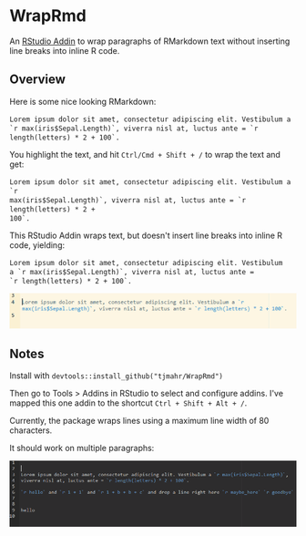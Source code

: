 # WrapRmd

An [RStudio Addin](https://rstudio.github.io/rstudioaddins/) to wrap paragraphs
of RMarkdown text without inserting line breaks into inline R code.

## Overview

Here is some nice looking RMarkdown:

```
Lorem ipsum dolor sit amet, consectetur adipiscing elit. Vestibulum a `r max(iris$Sepal.Length)`, viverra nisl at, luctus ante = `r length(letters) * 2 + 100`.
```

You highlight the text, and hit `Ctrl/Cmd + Shift + /` to wrap the text and get:

```
Lorem ipsum dolor sit amet, consectetur adipiscing elit. Vestibulum a `r
max(iris$Sepal.Length)`, viverra nisl at, luctus ante = `r length(letters) * 2 +
100`.
```

This RStudio Addin wraps text, but doesn't insert line breaks into inline R
code, yielding:

```
Lorem ipsum dolor sit amet, consectetur adipiscing elit. Vestibulum
a `r max(iris$Sepal.Length)`, viverra nisl at, luctus ante =
`r length(letters) * 2 + 100`.
```

![An animation of the above](demo.gif)

## Notes

Install with `devtools::install_github("tjmahr/WrapRmd")`

Then go to Tools > Addins in RStudio to select and configure addins. I've mapped 
this one addin to the shortcut `Ctrl + Shift + Alt + /`.

Currently, the package wraps lines using a maximum line width of 80 characters.

It should work on multiple paragraphs:

![Animation of wrapping paragraphs separately](multi_paragraph.gif)
